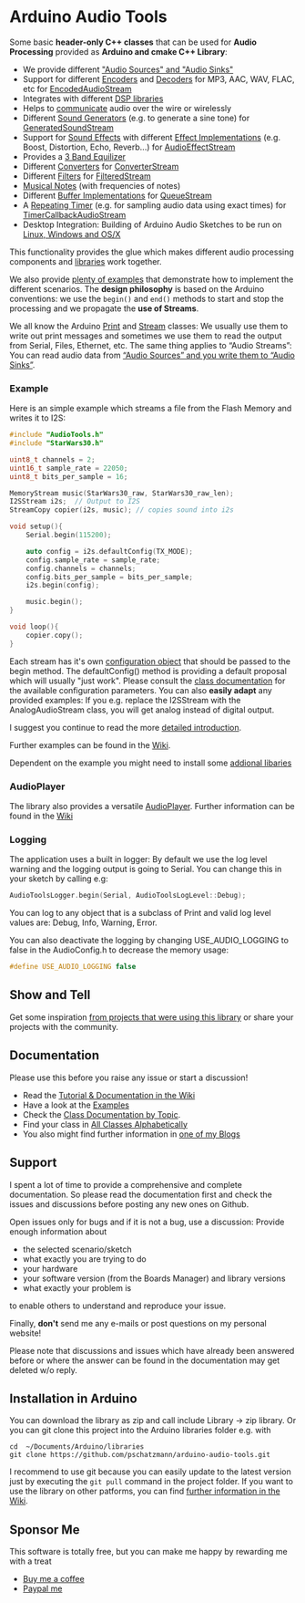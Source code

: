 # Arduino Audio Tools

Some basic __header-only C++ classes__ that can be used for __Audio Processing__ provided as __Arduino and cmake C++ Library__:

- We provide different ["Audio Sources" and "Audio Sinks"](https://github.com/pschatzmann/arduino-audio-tools/wiki/Audio-Sources-and-Sinks)
- Support for different [Encoders](https://pschatzmann.github.io/arduino-audio-tools/classaudio__tools_1_1_audio_encoder.html) and [Decoders](https://pschatzmann.github.io/arduino-audio-tools/classaudio__tools_1_1_audio_decoder.html) for MP3, AAC, WAV, FLAC, etc for [EncodedAudioStream](https://pschatzmann.github.io/arduino-audio-tools/classaudio__tools_1_1_encoded_audio_stream.html)
- Integrates with different [DSP libraries](https://github.com/pschatzmann/arduino-audio-tools/wiki/DSP-Libraries)
- Helps to [communicate](https://github.com/pschatzmann/arduino-audio-tools/wiki/Communication) audio over the wire or wirelessly
- Different [Sound Generators](https://pschatzmann.github.io/arduino-audio-tools/group__generator.html) (e.g. to generate a sine tone) for [GeneratedSoundStream](https://pschatzmann.github.io/arduino-audio-tools/classaudio__tools_1_1_generated_sound_stream.html)
- Support for [Sound Effects](https://pschatzmann.github.io/arduino-audio-tools/classaudio__tools_1_1_audio_effect_stream.html) with different [Effect Implementations](https://pschatzmann.github.io/arduino-audio-tools/classaudio__tools_1_1_audio_effect.html) (e.g. Boost, Distortion, Echo, Reverb...) for [AudioEffectStream](https://pschatzmann.github.io/arduino-audio-tools/classaudio__tools_1_1_audio_effect_stream_t.html)
- Provides a [3 Band Equilizer](https://pschatzmann.github.io/arduino-audio-tools/classaudio__tools_1_1_equilizer3_bands.html)
- Different [Converters](https://pschatzmann.github.io/arduino-audio-tools/classaudio__tools_1_1_base_converter.html) for [ConverterStream](https://pschatzmann.github.io/arduino-audio-tools/classaudio__tools_1_1_converter_stream.html)
- Different [Filters](https://pschatzmann.github.io/arduino-audio-tools/classaudio__tools_1_1_filter.html) for [FilteredStream](https://pschatzmann.github.io/arduino-audio-tools/classaudio__tools_1_1_filtered_stream.html)
- [Musical Notes](https://pschatzmann.github.io/arduino-audio-tools/classaudio__tools_1_1_musical_notes.html) (with frequencies of notes)
- Different [Buffer Implementations](https://pschatzmann.github.io/arduino-audio-tools/classaudio__tools_1_1_base_buffer.html) for [QueueStream](https://pschatzmann.github.io/arduino-audio-tools/classaudio__tools_1_1_queue_stream.html) 
- A [Repeating Timer](https://pschatzmann.github.io/arduino-audio-tools/classaudio__tools_1_1_timer_alarm_repeating.html) (e.g. for sampling audio data using exact times) for [TimerCallbackAudioStream](https://pschatzmann.github.io/arduino-audio-tools/classaudio__tools_1_1_timer_callback_audio_stream.html)
- Desktop Integration: Building of Arduino Audio Sketches to be run on [Linux, Windows and OS/X](https://github.com/pschatzmann/arduino-audio-tools/wiki/Running-an-Audio-Sketch-on-the-Desktop)

This functionality provides the glue which makes different audio processing components and [libraries](https://github.com/pschatzmann/arduino-audio-tools/wiki/Optional-Libraries) work together.

We also provide [plenty of examples](https://github.com/pschatzmann/arduino-audio-tools/wiki/Examples) that demonstrate how to implement the different scenarios. The __design philosophy__ is based on the Arduino conventions: we use the ```begin()``` and ```end()``` methods to start and stop the processing and we propagate the __use of Streams__.  

We all know the Arduino [Print](https://www.arduino.cc/reference/en/language/functions/communication/print/) and [Stream](https://www.arduino.cc/reference/en/language/functions/communication/stream) classes: We usually use them to write out print messages and sometimes we use them to read the output from Serial, Files, Ethernet, etc. The same thing applies to “Audio Streams”: You can read audio data from [“Audio Sources” and you write them to “Audio Sinks”](https://github.com/pschatzmann/arduino-audio-tools/wiki/Audio-Sources-and-Sinks).


### Example

Here is an simple example which streams a file from the Flash Memory and writes it to I2S: 

```C++
#include "AudioTools.h"
#include "StarWars30.h"

uint8_t channels = 2;
uint16_t sample_rate = 22050;
uint8_t bits_per_sample = 16;

MemoryStream music(StarWars30_raw, StarWars30_raw_len);
I2SStream i2s;  // Output to I2S
StreamCopy copier(i2s, music); // copies sound into i2s

void setup(){
    Serial.begin(115200);

    auto config = i2s.defaultConfig(TX_MODE);
    config.sample_rate = sample_rate;
    config.channels = channels;
    config.bits_per_sample = bits_per_sample;
    i2s.begin(config);

    music.begin();
}

void loop(){
    copier.copy();
}

```
Each stream has it's own [configuration object](https://pschatzmann.github.io/arduino-audio-tools/structaudio__tools_1_1_audio_info.html) that should be passed to the begin method. The defaultConfig() method is providing a default proposal which will usually "just work". Please consult 
the [class documentation](https://pschatzmann.github.io/arduino-audio-tools/modules.html) for the available configuration parameters. You can also __easily adapt__ any provided examples: If you e.g. replace the I2SStream with the AnalogAudioStream class, you will get analog instead of digital output.

I suggest you continue to read the more [detailed introduction](https://github.com/pschatzmann/arduino-audio-tools/wiki/Introduction).

Further examples can be found in the [Wiki](https://github.com/pschatzmann/arduino-audio-tools/wiki/Examples). 

Dependent on the example you might need to install some [addional libaries](https://github.com/pschatzmann/arduino-audio-tools/wiki/Optional-Libraries)

### AudioPlayer

The library also provides a versatile [AudioPlayer](https://pschatzmann.github.io/arduino-audio-tools/classaudio__tools_1_1_audio_player.html). Further information can be found in the [Wiki](https://github.com/pschatzmann/arduino-audio-tools/wiki/The-Audio-Player-Class)


### Logging

The application uses a built in logger: By default we use the log level warning and the logging output is going to Serial. You can change this in your sketch by calling e.g:

```C++
AudioToolsLogger.begin(Serial, AudioToolsLogLevel::Debug);
```
You can log to any object that is a subclass of Print and valid log level values are: Debug, Info, Warning, Error.


You can also deactivate the logging by changing USE_AUDIO_LOGGING to false in the AudioConfig.h to decrease the memory usage: 

```C++
#define USE_AUDIO_LOGGING false
```

## Show and Tell

Get some inspiration [from projects that were using this library](https://github.com/pschatzmann/arduino-audio-tools/discussions/categories/show-and-tell) or share your projects with the community.


## Documentation

Please use this before you raise any issue or start a discussion!

- Read the [Tutorial & Documentation in the Wiki](https://github.com/pschatzmann/arduino-audio-tools/wiki)
- Have a look at the [Examples](https://github.com/pschatzmann/arduino-audio-tools/wiki/Examples)
- Check the [Class Documentation by Topic](https://pschatzmann.github.io/arduino-audio-tools/topics.html). 
- Find your class in [All Classes Alphabetically](https://pschatzmann.github.io/arduino-audio-tools/namespaceaudio__tools.html)
- You also might find further information in [one of my Blogs](https://www.pschatzmann.ch/home/category/machine-sound/)

## Support

I spent a lot of time to provide a comprehensive and complete documentation.
So please read the documentation first and check the issues and discussions before posting any new ones on Github.

Open issues only for bugs and if it is not a bug, use a discussion: Provide enough information about 
- the selected scenario/sketch 
- what exactly you are trying to do
- your hardware
- your software version (from the Boards Manager) and library versions
- what exactly your problem is

to enable others to understand and reproduce your issue.

Finally, __don't__ send me any e-mails or post questions on my personal website! 

Please note that discussions and issues which have already been answered before or where the answer can be found in the documentation may get deleted w/o reply.

## Installation in Arduino

You can download the library as zip and call include Library -> zip library. Or you can git clone this project into the Arduino libraries folder e.g. with

```
cd  ~/Documents/Arduino/libraries
git clone https://github.com/pschatzmann/arduino-audio-tools.git
```

I recommend to use git because you can easily update to the latest version just by executing the ```git pull``` command in the project folder.
If you want to use the library on other patforms, you can find [further information in the Wiki](https://github.com/pschatzmann/arduino-audio-tools/wiki). 


## Sponsor Me

This software is totally free, but you can make me happy by rewarding me with a treat

- [Buy me a coffee](https://www.buymeacoffee.com/philschatzh)
- [Paypal me](https://paypal.me/pschatzmann?country.x=CH&locale.x=en_US)
